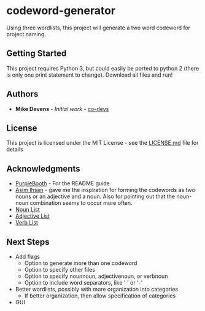 # codeword-generator

Using three wordlists, this project will generate a two word codeword for project naming.

## Getting Started

This project requires Python 3, but could easily be ported to python 2 (there is only one print statement to change).  Download all files and run!

## Authors

* **Mike Devens** - *Initial work* - [co-devs](https://github.com/co-devs)

## License

This project is licensed under the MIT License - see the [LICENSE.md](LICENSE.md) file for details

## Acknowledgments

* [PurpleBooth](https://github.com/PurpleBooth) - For the README guide.
* [Asim Ihsan](https://github.com/asimihsan) - gave me the inspiration for forming the codewords as two nouns or an adjective and a noun.  Also for pointing out that the noun-noun combination seems to occur more often.
* [Noun List](http://www.desiquintans.com/downloads/nounlist/nounlist.txt)
* [Adjective List](https://www.talkenglish.com/vocabulary/top-500-adjectives.aspx)
* [Verb List](https://www.linguasorb.com/english/verbs/most-common-verbs/1)

## Next Steps

* Add flags
  * Option to generate more than one codeword
  * Option to specify other files
  * Option to specify nounnoun, adjectivenoun, or verbnoun
  * Option to include word separators, like ' ' or '-'
* Better wordlists, possibly with more organization into categories
  * If better organization, then allow specification of categories
* GUI
